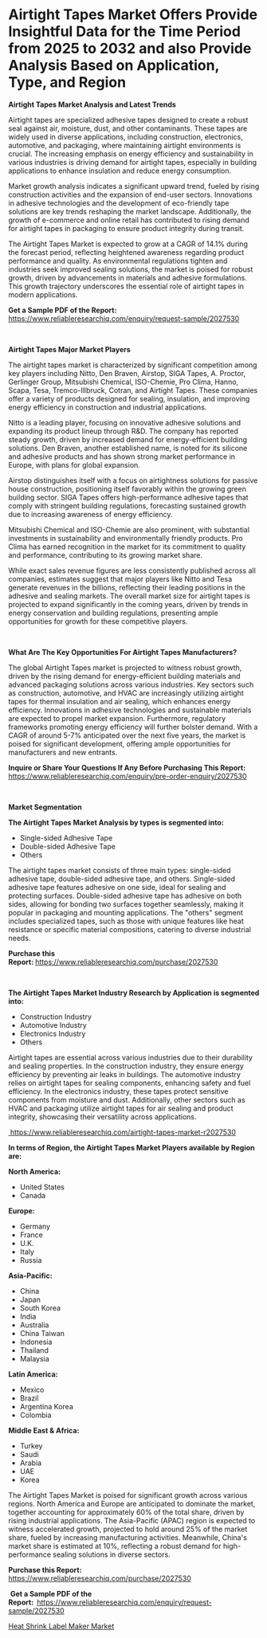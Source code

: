 <p><h1>Airtight Tapes Market Offers Provide Insightful Data for the Time Period from 2025 to 2032 and also Provide Analysis Based on Application, Type, and Region</h1></p><p><strong>Airtight Tapes Market Analysis and Latest Trends</strong></p>
<p><p>Airtight tapes are specialized adhesive tapes designed to create a robust seal against air, moisture, dust, and other contaminants. These tapes are widely used in diverse applications, including construction, electronics, automotive, and packaging, where maintaining airtight environments is crucial. The increasing emphasis on energy efficiency and sustainability in various industries is driving demand for airtight tapes, especially in building applications to enhance insulation and reduce energy consumption.</p><p>Market growth analysis indicates a significant upward trend, fueled by rising construction activities and the expansion of end-user sectors. Innovations in adhesive technologies and the development of eco-friendly tape solutions are key trends reshaping the market landscape. Additionally, the growth of e-commerce and online retail has contributed to rising demand for airtight tapes in packaging to ensure product integrity during transit.</p><p>The Airtight Tapes Market is expected to grow at a CAGR of 14.1% during the forecast period, reflecting heightened awareness regarding product performance and quality. As environmental regulations tighten and industries seek improved sealing solutions, the market is poised for robust growth, driven by advancements in materials and adhesive formulations. This growth trajectory underscores the essential role of airtight tapes in modern applications.</p></p>
<p><strong>Get a Sample PDF of the Report:&nbsp;</strong> <a href="https://www.reliableresearchiq.com/enquiry/request-sample/2027530?utm_campaign=3129&utm_medium=2&utm_source=Github&utm_content=ia&utm_term=30032025&utm_id=airtight-tapes">https://www.reliableresearchiq.com/enquiry/request-sample/2027530</a></p>
<p>&nbsp;</p>
<p><strong>Airtight Tapes Major Market Players</strong></p>
<p><p>The airtight tapes market is characterized by significant competition among key players including Nitto, Den Braven, Airstop, SIGA Tapes, A. Proctor, Gerlinger Group, Mitsubishi Chemical, ISO-Chemie, Pro Clima, Hanno, Scapa, Tesa, Tremco-Illbruck, Cotran, and Airtight Tapes. These companies offer a variety of products designed for sealing, insulation, and improving energy efficiency in construction and industrial applications.</p><p>Nitto is a leading player, focusing on innovative adhesive solutions and expanding its product lineup through R&D. The company has reported steady growth, driven by increased demand for energy-efficient building solutions. Den Braven, another established name, is noted for its silicone and adhesive products and has shown strong market performance in Europe, with plans for global expansion.</p><p>Airstop distinguishes itself with a focus on airtightness solutions for passive house construction, positioning itself favorably within the growing green building sector. SIGA Tapes offers high-performance adhesive tapes that comply with stringent building regulations, forecasting sustained growth due to increasing awareness of energy efficiency.</p><p>Mitsubishi Chemical and ISO-Chemie are also prominent, with substantial investments in sustainability and environmentally friendly products. Pro Clima has earned recognition in the market for its commitment to quality and performance, contributing to its growing market share.</p><p>While exact sales revenue figures are less consistently published across all companies, estimates suggest that major players like Nitto and Tesa generate revenues in the billions, reflecting their leading positions in the adhesive and sealing markets. The overall market size for airtight tapes is projected to expand significantly in the coming years, driven by trends in energy conservation and building regulations, presenting ample opportunities for growth for these competitive players.</p></p>
<p>&nbsp;</p>
<p><strong>What Are The Key Opportunities For Airtight Tapes Manufacturers?</strong></p>
<p><p>The global Airtight Tapes market is projected to witness robust growth, driven by the rising demand for energy-efficient building materials and advanced packaging solutions across various industries. Key sectors such as construction, automotive, and HVAC are increasingly utilizing airtight tapes for thermal insulation and air sealing, which enhances energy efficiency. Innovations in adhesive technologies and sustainable materials are expected to propel market expansion. Furthermore, regulatory frameworks promoting energy efficiency will further bolster demand. With a CAGR of around 5-7% anticipated over the next five years, the market is poised for significant development, offering ample opportunities for manufacturers and new entrants.</p></p>
<p><strong>Inquire or Share Your Questions If Any Before Purchasing This Report:</strong> <a href="https://www.reliableresearchiq.com/enquiry/pre-order-enquiry/2027530?utm_campaign=3129&utm_medium=2&utm_source=Github&utm_content=ia&utm_term=30032025&utm_id=airtight-tapes">https://www.reliableresearchiq.com/enquiry/pre-order-enquiry/2027530</a></p>
<p>&nbsp;</p>
<p><strong>Market Segmentation</strong></p>
<p><strong>The Airtight Tapes Market Analysis by types is segmented into:</strong></p>
<p><ul><li>Single-sided Adhesive Tape</li><li>Double-sided Adhesive Tape</li><li>Others</li></ul></p>
<p><p>The airtight tapes market consists of three main types: single-sided adhesive tape, double-sided adhesive tape, and others. Single-sided adhesive tape features adhesive on one side, ideal for sealing and protecting surfaces. Double-sided adhesive tape has adhesive on both sides, allowing for bonding two surfaces together seamlessly, making it popular in packaging and mounting applications. The "others" segment includes specialized tapes, such as those with unique features like heat resistance or specific material compositions, catering to diverse industrial needs.</p></p>
<p><strong>Purchase this Report:&nbsp;</strong><a href="https://www.reliableresearchiq.com/purchase/2027530?utm_campaign=3129&utm_medium=2&utm_source=Github&utm_content=ia&utm_term=30032025&utm_id=airtight-tapes">https://www.reliableresearchiq.com/purchase/2027530</a></p>
<p>&nbsp;</p>
<p><strong>The Airtight Tapes Market Industry Research by Application is segmented into:</strong></p>
<p><ul><li>Construction Industry</li><li>Automotive Industry</li><li>Electronics Industry</li><li>Others</li></ul></p>
<p><p>Airtight tapes are essential across various industries due to their durability and sealing properties. In the construction industry, they ensure energy efficiency by preventing air leaks in buildings. The automotive industry relies on airtight tapes for sealing components, enhancing safety and fuel efficiency. In the electronics industry, these tapes protect sensitive components from moisture and dust. Additionally, other sectors such as HVAC and packaging utilize airtight tapes for air sealing and product integrity, showcasing their versatility across applications.</p></p>
<p><a href="https://www.reliableresearchiq.com/airtight-tapes-market-r2027530?utm_campaign=3129&utm_medium=2&utm_source=Github&utm_content=ia&utm_term=30032025&utm_id=airtight-tapes">&nbsp;https://www.reliableresearchiq.com/airtight-tapes-market-r2027530</a></p>
<p><strong>In terms of Region, the Airtight Tapes Market Players available by Region are:</strong></p>
<p>
    <p> <strong> North America: </strong>
        <ul>
            <li>United States</li>
            <li>Canada</li>
        </ul>
        </p> 
    <p> <strong> Europe: </strong>
        <ul>
            <li>Germany</li>
            <li>France</li>
            <li>U.K.</li>
            <li>Italy</li>
            <li>Russia</li>
        </ul>
        </p> 
    <p> <strong> Asia-Pacific: </strong>
        <ul>
            <li>China</li>
            <li>Japan</li>
            <li>South Korea</li>
            <li>India</li>
            <li>Australia</li>
            <li>China Taiwan</li>
            <li>Indonesia</li>
            <li>Thailand</li>
            <li>Malaysia</li>
        </ul>
        </p> 
    <p> <strong> Latin America: </strong>
        <ul>
            <li>Mexico</li>
            <li>Brazil</li>
            <li>Argentina Korea</li>
            <li>Colombia</li>
        </ul>
        </p> 
    <p> <strong> Middle East & Africa: </strong>
        <ul>
            <li>Turkey</li>
            <li>Saudi</li>
            <li>Arabia</li>
            <li>UAE</li>
            <li>Korea</li>
        </ul>
    </p>
    </p>
<p><p>The Airtight Tapes Market is poised for significant growth across various regions. North America and Europe are anticipated to dominate the market, together accounting for approximately 60% of the total share, driven by rising industrial applications. The Asia-Pacific (APAC) region is expected to witness accelerated growth, projected to hold around 25% of the market share, fueled by increasing manufacturing activities. Meanwhile, China's market share is estimated at 10%, reflecting a robust demand for high-performance sealing solutions in diverse sectors.</p></p>
<p><strong>Purchase this Report: </strong><a href="https://www.reliableresearchiq.com/purchase/2027530?utm_campaign=3129&utm_medium=2&utm_source=Github&utm_content=ia&utm_term=30032025&utm_id=airtight-tapes">https://www.reliableresearchiq.com/purchase/2027530</a></p>
<p>&nbsp;<strong>Get a Sample PDF of the Report:&nbsp;&nbsp;</strong><a href="https://www.reliableresearchiq.com/enquiry/request-sample/2027530?utm_campaign=3129&utm_medium=2&utm_source=Github&utm_content=ia&utm_term=30032025&utm_id=airtight-tapes">https://www.reliableresearchiq.com/enquiry/request-sample/2027530</a></p>
<p><strong></strong></p>
<p><p><a href="https://github.com/duscarajlha/Market-Research-Report-List-1/blob/main/heat-shrink-label-maker-market.md?utm_campaign=3129&utm_medium=2&utm_source=Github&utm_content=ia&utm_term=30032025&utm_id=airtight-tapes">Heat Shrink Label Maker Market</a></p></p>